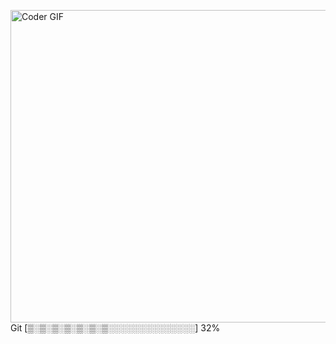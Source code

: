 [<img src="https://media.giphy.com/media/3o6ozomjwcQJpdz5p6/giphy.gif" alt="Coder GIF" width="800" height="500">](https://www.youtube.com/watch?v=0a2lv4IwZFY)
    Git [▒░▒░▒░▒░▒░▒░▒░░░░░░░░░░░░░░] 32%
    